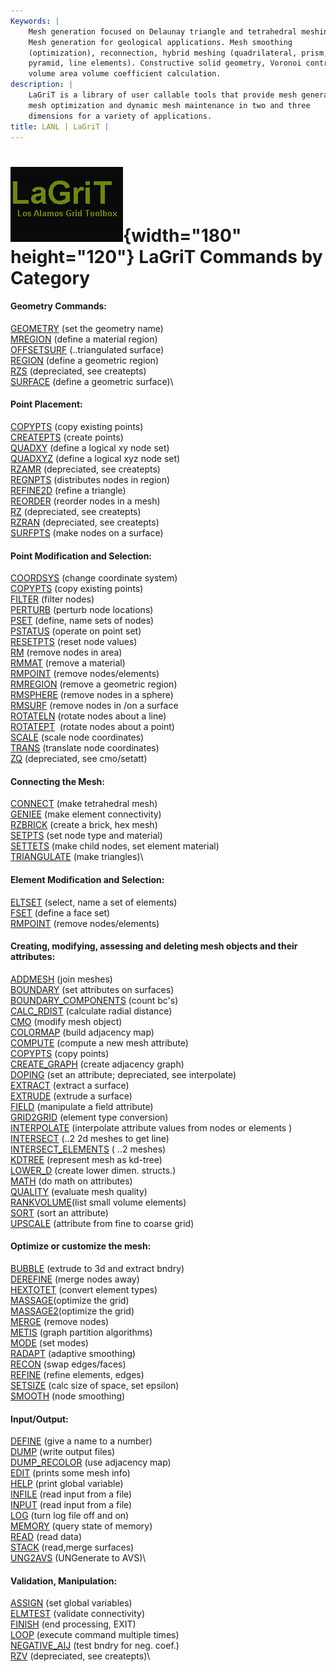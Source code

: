 ```yaml
---
Keywords: |
    Mesh generation focused on Delaunay triangle and tetrahedral meshing.
    Mesh generation for geological applications. Mesh smoothing
    (optimization), reconnection, hybrid meshing (quadrilateral, prism,
    pyramid, line elements). Constructive solid geometry, Voronoi control
    volume area volume coefficient calculation.
description: |
    LaGriT is a library of user callable tools that provide mesh generation,
    mesh optimization and dynamic mesh maintenance in two and three
    dimensions for a variety of applications.
title: LANL | LaGriT |
---
```


<div id="content-org">

![](images/lagrit2.jpg){width="180" height="120"}
LaGriT Commands by Category
===========================

#### Geometry Commands:

[GEOMETRY](docs/commands/geometry.html) (set the geometry name)\
[MREGION](docs/commands/MREGION.html) (define a material region)\
[OFFSETSURF](docs/commands/OFFSETSURF.html) (..triangulated surface)\
[REGION](docs/commands/REGION.html) (define a geometric region)\
[RZS](docs/commands/RZS.html) (depreciated, see createpts)\
[SURFACE](docs/commands/SURFACE.html) (define a geometric surface)\

#### Point Placement:

[COPYPTS](docs/commands/COPYPTS.html) (copy existing points)\
[CREATEPTS](docs/commands/createpts.html) (create points)\
[QUADXY](docs/commands/QUADXY.html) (define a logical xy node set)\
[QUADXYZ](docs/commands/QUADXYZ1.html) (define a logical xyz node set)\
[RZAMR](docs/commands/RZAMR.html) (depreciated, see createpts)\
[REGNPTS](docs/commands/REGNPTS.html) (distributes nodes in region)\
[REFINE2D](docs/commands/refine2d.html) (refine a triangle)\
[REORDER](docs/commands/REORDER.html) (reorder nodes in a mesh)\
[RZ](docs/commands/RZ.html) (depreciated, see createpts)\
[RZRAN](docs/commands/RZRAN.html) (depreciated, see createpts)\
[SURFPTS](docs/commands/SURFPTS.html) (make nodes on a surface)

#### Point Modification and Selection:

[COORDSYS](docs/commands/COORDSY.html) (change coordinate system)\
[COPYPTS](docs/commands/COPYPTS.html) (copy existing points)\
[FILTER](docs/commands/FILTER.html) (filter nodes)\
[PERTURB](docs/commands/PERTURB.html) (perturb node locations)\
[PSET](docs/commands/PSET.html) (define, name sets of nodes)\
[PSTATUS](docs/commands/PSTATUS.html) (operate on point set)\
[RESETPTS](docs/commands/RESETPT.html) (reset node values)\
[RM](docs/commands/RM.html) (remove nodes in area)\
[RMMAT](docs/commands/RMMAT.html) (remove a material)\
[RMPOINT](docs/commands/RMPOINT.html) (remove nodes/elements)\
[RMREGION](docs/commands/RMREGION.html) (remove a geometric region)\
[RMSPHERE](docs/commands/RMSPHERE.html) (remove nodes in a sphere)\
[RMSURF](docs/commands/RMSURF.html) (remove nodes in /on a surface\
[ROTATELN](docs/commands/ROTATELN.html) (rotate nodes about a line)\
[ROTATEPT](docs/commands/ROTATEPT.html)  (rotate nodes about a point)\
[SCALE](docs/commands/SCALE.html) (scale node coordinates)\
[TRANS](docs/commands/TRANS.html) (translate node coordinates)\
[ZQ](docs/commands/UNG2AVS.html) (depreciated, see cmo/setatt)

#### Connecting the Mesh:

[CONNECT](docs/commands/CONNECT1.html) (make tetrahedral mesh)\
[GENIEE](docs/commands/GENIEE.html) (make element connectivity)\
[RZBRICK](docs/commands/RZBRICK.html) (create a brick, hex mesh)\
[SETPTS](docs/commands/SETPTS.html) (set node type and material)\
[SETTETS](docs/commands/SETTETS.html) (make child nodes, set element
material)\
[TRIANGULATE](docs/commands/TRIAGN.html) (make triangles)\

#### Element Modification and Selection:

[ELTSET](docs/commands/ELTSET2.html) (select, name a set of elements)\
[FSET](docs/commands/FSET.html) (define a face set)\
[RMPOINT](docs/commands/RMPOINT.html) (remove nodes/elements)

#### Creating, modifying, assessing and deleting mesh objects and their attributes:

[ADDMESH](docs/commands/ADDMESH.html) (join meshes)\
[BOUNDARY](docs/commands/BOUNDAR1.html) (set attributes on surfaces)\
[BOUNDARY\_COMPONENTS](docs/commands/BOUNDARY_C.html) (count bc's)\
[CALC\_RDIST](docs/commands/calc_rdist.html) (calculate radial
distance)\
[CMO](docs/commands/CMO2.html) (modify mesh object)\
[COLORMAP](docs/commands/COLORMAP.html) (build adjacency map)\
[COMPUTE](docs/commands/COMPUTE.html) (compute a new mesh attribute)\
[COPYPTS](docs/commands/COPYPTS.html) (copy points)\
[CREATE\_GRAPH](docs/commands/create_graph.html) (create adjacency
graph)\
[DOPING](docs/commands/DOPING1.html) (set an attribute; depreciated, see
interpolate)\
[EXTRACT](docs/commands/EXTRACT1.html) (extract a surface)\
[EXTRUDE](docs/commands/extrude.html) (extrude a surface)\
[FIELD](docs/commands/FIELD.html) (manipulate a field attribute)\
[GRID2GRID](docs/commands/GRID2GRID.html) (element type conversion)\
[INTERPOLATE](docs/commands/main_interpolate.html) (interpolate
attribute values from nodes or elements )\
[INTERSECT](docs/commands/INTERSECT.html) (..2 2d meshes to get line)\
[INTERSECT\_ELEMENTS](docs/commands/intersectelements.html) ( ..2
meshes)\
[KDTREE](docs/commands/kdtree.html) (represent mesh as kd-tree)\
[LOWER\_D](docs/commands/lower_d.html) (create lower dimen. structs.)\
[MATH](docs/commands/MATH.html) (do math on attributes)\
[QUALITY](docs/commands/QUALITY.html) (evaluate mesh quality)\
[RANKVOLUME](docs/commands/rankvolume.html)(list small volume elements)\
[SORT](docs/commands/SORT.html) (sort an attribute)\
[UPSCALE](docs/commands/UPSCALE.html) (attribute from fine to coarse
grid)

#### Optimize or customize the mesh:

[BUBBLE](docs/commands/bubble.html) (extrude to 3d and extract bndry)\
[DEREFINE](docs/commands/DEREFINE.html) (merge nodes away)\
[HEXTOTET](docs/commands/HEXTOTE.html) (convert element types)\
[MASSAGE](docs/commands/MASSAGE.html)(optimize the grid)\
[MASSAGE2](docs/commands/MASSAGE.html)(optimize the grid)\
[MERGE](docs/commands/MERGE.html) (remove nodes)\
[METIS](docs/commands/MERGE.html) (graph partition algorithms)\
[MODE](docs/commands/MODE.html) (set modes)\
[RADAPT](docs/commands/RADAPT.html) (adaptive smoothing)\
[RECON](docs/commands/RECON.html) (swap edges/faces)\
[REFINE](docs/commands/REFINE.html) (refine elements, edges)\
[SETSIZE](docs/commands/SETSIZE.html) (calc size of space, set epsilon)\
[SMOOTH](docs/commands/SMOOTH.html) (node smoothing)

#### Input/Output:

[DEFINE](docs/commands/DEFINE.html) (give a name to a number)\
[DUMP](docs/commands/DUMP2.html) (write output files)\
[DUMP\_RECOLOR](docs/commands/DUMP_RECOLOR.html) (use adjacency map)\
[EDIT](docs/commands/EDIT2.html) (prints some mesh info)\
[HELP](docs/commands/HELP.html) (print global variable)\
[INFILE](docs/commands/INPUT.html) (read input from a file)\
[INPUT](docs/commands/INPUT.html) (read input from a file)\
[LOG](docs/commands/LOG.html) (turn log file off and on)\
[MEMORY](docs/commands/memory.html) (query state of memory)\
[READ](docs/commands/READ.html) (read data)\
[STACK](docs/commands/STACK.html) (read,merge surfaces)\
[UNG2AVS](docs/commands/UNG2AVS.html) (UNGenerate to AVS)\

#### Validation, Manipulation:

[ASSIGN](docs/commands/ASSIGN.html) (set global variables)\
[ELMTEST](docs/commands/elmtest.html) (validate connectivity)\
[FINISH](docs/commands/FINISH.html) (end processing, EXIT)\
[LOOP](docs/commands/loop.html) (execute command multiple times)\
[NEGATIVE\_AIJ](docs/commands/NEGATIVE.html) (test bndry for neg.
coef.)\
[RZV](docs/commands/RZV_LG.html) (depreciated, see createpts)\

</div>
